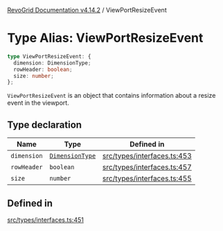 [RevoGrid Documentation v4.14.2](README.md) / ViewPortResizeEvent

# Type Alias: ViewPortResizeEvent

```ts
type ViewPortResizeEvent: {
  dimension: DimensionType;
  rowHeader: boolean;
  size: number;
};
```

`ViewPortResizeEvent` is an object that contains information about a resize
event in the viewport.

## Type declaration

| Name | Type | Defined in |
| ------ | ------ | ------ |
| `dimension` | [`DimensionType`](TypeAlias.DimensionType.md) | [src/types/interfaces.ts:453](https://github.com/revolist/revogrid/blob/29f379095274a66a187c28b49fe0e1fb4170d3ea/src/types/interfaces.ts#L453) |
| `rowHeader` | `boolean` | [src/types/interfaces.ts:457](https://github.com/revolist/revogrid/blob/29f379095274a66a187c28b49fe0e1fb4170d3ea/src/types/interfaces.ts#L457) |
| `size` | `number` | [src/types/interfaces.ts:455](https://github.com/revolist/revogrid/blob/29f379095274a66a187c28b49fe0e1fb4170d3ea/src/types/interfaces.ts#L455) |

## Defined in

[src/types/interfaces.ts:451](https://github.com/revolist/revogrid/blob/29f379095274a66a187c28b49fe0e1fb4170d3ea/src/types/interfaces.ts#L451)
